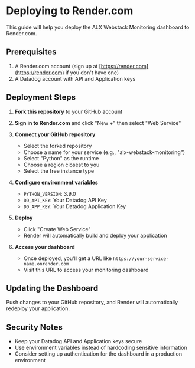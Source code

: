 # Deploying to Render.com

This guide will help you deploy the ALX Webstack Monitoring dashboard to Render.com.

## Prerequisites

1. A Render.com account (sign up at [https://render.com](https://render.com) if you don't have one)
2. A Datadog account with API and Application keys

## Deployment Steps

1. **Fork this repository** to your GitHub account

2. **Sign in to Render.com** and click "New +" then select "Web Service"

3. **Connect your GitHub repository**
   - Select the forked repository
   - Choose a name for your service (e.g., "alx-webstack-monitoring")
   - Select "Python" as the runtime
   - Choose a region closest to you
   - Select the free instance type

4. **Configure environment variables**
   - `PYTHON_VERSION`: 3.9.0
   - `DD_API_KEY`: Your Datadog API Key
   - `DD_APP_KEY`: Your Datadog Application Key

5. **Deploy**
   - Click "Create Web Service"
   - Render will automatically build and deploy your application

6. **Access your dashboard**
   - Once deployed, you'll get a URL like `https://your-service-name.onrender.com`
   - Visit this URL to access your monitoring dashboard

## Updating the Dashboard

Push changes to your GitHub repository, and Render will automatically redeploy your application.

## Security Notes

- Keep your Datadog API and Application keys secure
- Use environment variables instead of hardcoding sensitive information
- Consider setting up authentication for the dashboard in a production environment
